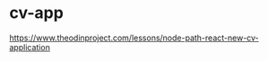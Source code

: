 # cv-app

https://www.theodinproject.com/lessons/node-path-react-new-cv-application

<!--
todo:
-reset button
-load josh data button
-print button
-need change null on minor/spec?
-key results and duty keys can repeat if user repeats (unlikely?)
-add gitHub link
-fix name parameters in ed input
-need add focus handler in App root
-move focuser to util.js?
-inline the input list for space saving
-enable scrolling on resume


on:
-add delete/add education
-ed list input
-add/del award (check if need ids in database)
 -->
